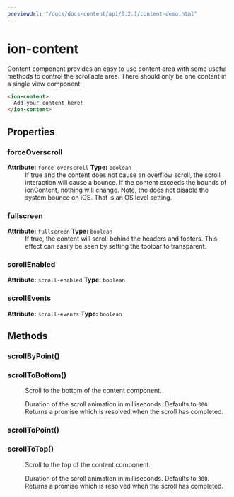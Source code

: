```yaml
---
previewUrl: "/docs/docs-content/api/0.2.1/content-demo.html"
---
```

# ion-content

Content component provides an easy to use content area with some useful methods
to control the scrollable area. There should only be one content in a single
view component.

```html
<ion-content>
  Add your content here!
</ion-content>

```

<h2>Properties</h2> 

<dl>
<dt>
<h3>forceOverscroll</h3> 
<strong>Attribute:</strong>  <code>force-overscroll</code>
<strong>Type:</strong> <code>boolean</code>
</dt>
<dd>If true and the content does not cause an overflow scroll, the scroll interaction will cause a bounce.
If the content exceeds the bounds of ionContent, nothing will change.
Note, the does not disable the system bounce on iOS. That is an OS level setting.</dd>

<dt>
<h3>fullscreen</h3> 
<strong>Attribute:</strong>  <code>fullscreen</code>
<strong>Type:</strong> <code>boolean</code>
</dt>
<dd>If true, the content will scroll behind the headers
and footers. This effect can easily be seen by setting the toolbar
to transparent.</dd>

<dt>
<h3>scrollEnabled</h3> 
<strong>Attribute:</strong>  <code>scroll-enabled</code>
<strong>Type:</strong> <code>boolean</code>
</dt>
<dd></dd>

<dt>
<h3>scrollEvents</h3> 
<strong>Attribute:</strong>  <code>scroll-events</code>
<strong>Type:</strong> <code>boolean</code>
</dt>
<dd></dd>

</dl>


<h2>Methods</h2>
<dl>

<dt><h3>scrollByPoint()</h3></dt>
<dd></dd>

<dt><h3>scrollToBottom()</h3></dt>
<dd>Scroll to the bottom of the content component.

Duration of the scroll animation in milliseconds. Defaults to `300`.
Returns a promise which is resolved when the scroll has completed.</dd>

<dt><h3>scrollToPoint()</h3></dt>
<dd></dd>

<dt><h3>scrollToTop()</h3></dt>
<dd>Scroll to the top of the content component.

Duration of the scroll animation in milliseconds. Defaults to `300`.
Returns a promise which is resolved when the scroll has completed.</dd>

</dl>


